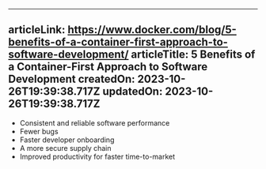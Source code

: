 -----------------------
articleLink: https://www.docker.com/blog/5-benefits-of-a-container-first-approach-to-software-development/
articleTitle: 5 Benefits of a Container-First Approach to Software Development
createdOn: 2023-10-26T19:39:38.717Z
updatedOn: 2023-10-26T19:39:38.717Z
-----------------------

- Consistent and reliable software performance
- Fewer bugs
- Faster developer onboarding
- A more secure supply chain
- Improved productivity for faster time-to-market
